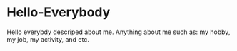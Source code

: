 # Hello-Everybody
Hello everybdy descriped about me. Anything about me such as: my hobby, my job, my activity, and etc.
